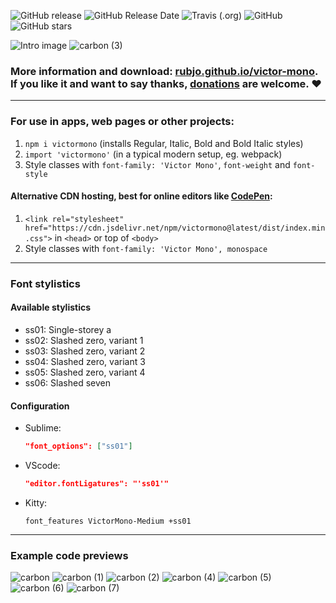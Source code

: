 ![GitHub release](https://img.shields.io/github/release/rubjo/victor-mono.svg)
![GitHub Release Date](https://img.shields.io/github/release-date/rubjo/victor-mono.svg)
![Travis (.org)](https://img.shields.io/travis/rubjo/victor-mono.svg?logo=travis)
![GitHub](https://img.shields.io/github/license/rubjo/victor-mono.svg)
![GitHub stars](https://img.shields.io/github/stars/rubjo/victor-mono.svg?style=social)

![Intro image](https://github.com/rubjo/victor-mono/raw/master/public/twitter.png)
![carbon (3)](https://user-images.githubusercontent.com/42270947/117447088-53e03300-af3d-11eb-84e2-df1713e77019.png)

### More information and download: [rubjo.github.io/victor-mono](https://rubjo.github.io/victor-mono). If you like it and want to say thanks, [donations](https://www.paypal.me/runbjo) are welcome. ❤️


***


### For use in apps, web pages or other projects:
1. `npm i victormono` (installs Regular, Italic, Bold and Bold Italic styles)
2. `import 'victormono'` (in a typical modern setup, eg. webpack)
3. Style classes with `font-family: 'Victor Mono'`, `font-weight` and `font-style`

#### Alternative CDN hosting,  best for online editors like [CodePen](https://codepen.io/tomByrer/pen/MWWagVp):
1. `<link rel="stylesheet" href="https://cdn.jsdelivr.net/npm/victormono@latest/dist/index.min.css">` in `<head>` or top of `<body>`
2. Style classes with `font-family: 'Victor Mono', monospace`


***


### Font stylistics

#### Available stylistics
- ss01: Single-storey a
- ss02: Slashed zero, variant 1
- ss03: Slashed zero, variant 2
- ss04: Slashed zero, variant 3
- ss05: Slashed zero, variant 4
- ss06: Slashed seven

#### Configuration

- Sublime:
	```json
	"font_options": ["ss01"]
	```

- VScode:
	```json
	"editor.fontLigatures": "'ss01'"
	```

- Kitty:
	```
	font_features VictorMono-Medium +ss01
	```

***


### Example code previews

![carbon](https://user-images.githubusercontent.com/42270947/117446571-8ccbd800-af3c-11eb-8f34-bd8250e1920b.png)
![carbon (1)](https://user-images.githubusercontent.com/42270947/117447058-46c34400-af3d-11eb-8c2d-007ae5d686cb.png)
![carbon (2)](https://user-images.githubusercontent.com/42270947/117447070-4cb92500-af3d-11eb-9254-4ee5628170c6.png)
![carbon (4)](https://user-images.githubusercontent.com/42270947/117447095-56db2380-af3d-11eb-89fe-2bcb873cd112.png)
![carbon (5)](https://user-images.githubusercontent.com/42270947/117447107-5b074100-af3d-11eb-8101-69fb61e6c402.png)
![carbon (6)](https://user-images.githubusercontent.com/42270947/117447119-5f335e80-af3d-11eb-9952-e745a7ddafac.png)
![carbon (7)](https://user-images.githubusercontent.com/42270947/117447143-6490a900-af3d-11eb-87a5-6d1fe2e7a9ca.png)




